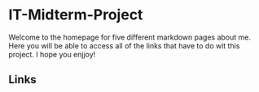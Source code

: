 # IT-Midterm-Project

Welcome to the homepage for five different markdown pages about me. Here you will be able to access all of the links that have to do wit this project. I hope you enjjoy!

## Links
